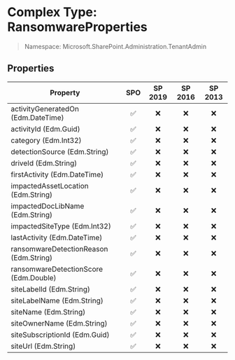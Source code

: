 # Complex Type: RansomwareProperties

> Namespace: Microsoft.SharePoint.Administration.TenantAdmin

## Properties

Property | SPO | SP 2019 | SP 2016 | SP 2013
----------|:---:|:-------:|:-------:|:-------:
activityGeneratedOn (Edm.DateTime) | ✅ | ❌ | ❌ | ❌
activityId (Edm.Guid) | ✅ | ❌ | ❌ | ❌
category (Edm.Int32) | ✅ | ❌ | ❌ | ❌
detectionSource (Edm.String) | ✅ | ❌ | ❌ | ❌
driveId (Edm.String) | ✅ | ❌ | ❌ | ❌
firstActivity (Edm.DateTime) | ✅ | ❌ | ❌ | ❌
impactedAssetLocation (Edm.String) | ✅ | ❌ | ❌ | ❌
impactedDocLibName (Edm.String) | ✅ | ❌ | ❌ | ❌
impactedSiteType (Edm.Int32) | ✅ | ❌ | ❌ | ❌
lastActivity (Edm.DateTime) | ✅ | ❌ | ❌ | ❌
ransomwareDetectionReason (Edm.String) | ✅ | ❌ | ❌ | ❌
ransomwareDetectionScore (Edm.Double) | ✅ | ❌ | ❌ | ❌
siteLabelId (Edm.String) | ✅ | ❌ | ❌ | ❌
siteLabelName (Edm.String) | ✅ | ❌ | ❌ | ❌
siteName (Edm.String) | ✅ | ❌ | ❌ | ❌
siteOwnerName (Edm.String) | ✅ | ❌ | ❌ | ❌
siteSubscriptionId (Edm.Guid) | ✅ | ❌ | ❌ | ❌
siteUrl (Edm.String) | ✅ | ❌ | ❌ | ❌